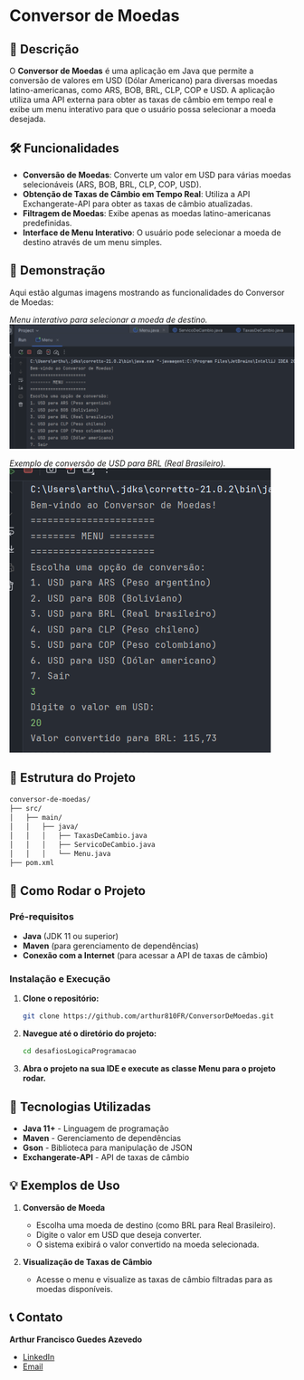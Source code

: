 # Conversor de Moedas

## 📄 Descrição

O **Conversor de Moedas** é uma aplicação em Java que permite a conversão de valores em USD (Dólar Americano) para diversas moedas latino-americanas, como ARS, BOB, BRL, CLP, COP e USD. A aplicação utiliza uma API externa para obter as taxas de câmbio em tempo real e exibe um menu interativo para que o usuário possa selecionar a moeda desejada.

## 🛠️ Funcionalidades

- **Conversão de Moedas**: Converte um valor em USD para várias moedas selecionáveis (ARS, BOB, BRL, CLP, COP, USD).
- **Obtenção de Taxas de Câmbio em Tempo Real**: Utiliza a API Exchangerate-API para obter as taxas de câmbio atualizadas.
- **Filtragem de Moedas**: Exibe apenas as moedas latino-americanas predefinidas.
- **Interface de Menu Interativo**: O usuário pode selecionar a moeda de destino através de um menu simples.

## 📸 Demonstração

Aqui estão algumas imagens mostrando as funcionalidades do Conversor de Moedas:

*Menu interativo para selecionar a moeda de destino.*
![Menu de Conversão](images/Menu.png)

*Exemplo de conversão de USD para BRL (Real Brasileiro).*
![Resultado da Conversão](images/ResultadoConversao.png)

## 📂 Estrutura do Projeto
```plaintext
conversor-de-moedas/
├── src/
│   ├── main/
│   │   ├── java/
│   │   │   ├── TaxasDeCambio.java
│   │   │   ├── ServicoDeCambio.java
│   │   │   └── Menu.java
├── pom.xml
```
## 🚀 Como Rodar o Projeto

### Pré-requisitos

- **Java** (JDK 11 ou superior)
- **Maven** (para gerenciamento de dependências)
- **Conexão com a Internet** (para acessar a API de taxas de câmbio)

### Instalação e Execução
1. **Clone o repositório:**
   ```bash
   git clone https://github.com/arthur810FR/ConversorDeMoedas.git
2. **Navegue até o diretório do projeto:**
   ```bash
   cd desafiosLogicaProgramacao
3. **Abra o projeto na sua IDE e execute as classe Menu para o projeto rodar.**

## 🧰 Tecnologias Utilizadas

- **Java 11+** - Linguagem de programação
- **Maven** - Gerenciamento de dependências
- **Gson** - Biblioteca para manipulação de JSON
- **Exchangerate-API** - API de taxas de câmbio

## 💡 Exemplos de Uso

1. **Conversão de Moeda**
   - Escolha uma moeda de destino (como BRL para Real Brasileiro).
   - Digite o valor em USD que deseja converter.
   - O sistema exibirá o valor convertido na moeda selecionada.

2. **Visualização de Taxas de Câmbio**
   - Acesse o menu e visualize as taxas de câmbio filtradas para as moedas disponíveis.

## 📞 Contato
**Arthur Francisco Guedes Azevedo**

- [LinkedIn](https://www.linkedin.com/in/arthur-azevedo-desenvolvedor/)
- [Email](mailto:arthurfranciscoazevedo@gmail.com)

